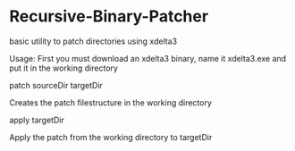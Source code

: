 # Recursive-Binary-Patcher
basic utility to patch directories using xdelta3

Usage:
First you must download an xdelta3 binary, name it xdelta3.exe and put it in the working directory

patch sourceDir targetDir

Creates the patch filestructure in the working directory


apply targetDir

Apply the patch from the working directory to targetDir
